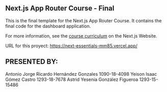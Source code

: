 ## Next.js App Router Course - Final

This is the final template for the Next.js App Router Course. It contains the final code for the dashboard application.

For more information, see the [course curriculum](https://nextjs.org/learn) on the Next.js Website.



URL for this proyect: https://next-essentials-mm85.vercel.app/


## PRESENTED BY:
Antonio Jorge Ricardo Hernández Gonzales 1090-18-4098
Yeison Isaac Gómez Castro  1293-18-7678
Astrid Yesenia González Figueroa 1293-15-15486